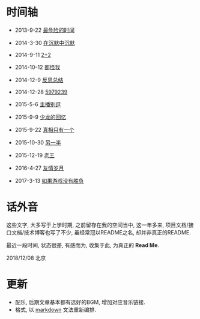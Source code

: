 # 时间轴

- 2013-9-22 [最危险的时间](dangerous_time.md)

- 2014-3-30 [在沉默中沉默](silence_in_silence.md)

- 2014-9-11 [2+2](two_plus_two.md)

- 2014-10-12 [都怪我](blame_me.md)

- 2014-12-9 [反思总结](reflection_summary.md)

- 2014-12-28 [5979239](5979239.md)

- 2015-5-6 [主播别逗](anchor_dont_laugh.md)

- 2015-9-9 [少龙的回忆](tom_memory.md)

- 2015-9-22 [真相只有一个](only_one_truth.md)

- 2015-10-30 [另一半](another_partner.md)

- 2015-12-19 [老王](old_wang.md)

- 2016-4-27 [友情岁月](time_of_friendship.md)

- 2017-3-13 [如果游戏没有胜负](if_no_losser.md)

# 话外音

这些文字, 大多写于上学时期, 之前留存在我的空间当中, 这一年多来, 项目文档/接口文档/技术博客也写了不少, 虽经常冠以README之名, 却并非真正的README.

最近一段时间, 状态很差, 有感而为, 收集于此, 为真正的 **Read Me**.

2018/12/08 北京

# 更新

- 配乐, 后期文章基本都有选好的BGM, 增加对应音乐链接.
- 格式, 以 [markdown](https://guides.github.com/features/mastering-markdown/) 文法重新编排.
